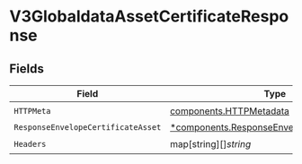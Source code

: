 # V3GlobaldataAssetCertificateResponse


## Fields

| Field                                                                                                       | Type                                                                                                        | Required                                                                                                    | Description                                                                                                 |
| ----------------------------------------------------------------------------------------------------------- | ----------------------------------------------------------------------------------------------------------- | ----------------------------------------------------------------------------------------------------------- | ----------------------------------------------------------------------------------------------------------- |
| `HTTPMeta`                                                                                                  | [components.HTTPMetadata](../../models/components/httpmetadata.md)                                          | :heavy_check_mark:                                                                                          | N/A                                                                                                         |
| `ResponseEnvelopeCertificateAsset`                                                                          | [*components.ResponseEnvelopeCertificateAsset](../../models/components/responseenvelopecertificateasset.md) | :heavy_minus_sign:                                                                                          | OK                                                                                                          |
| `Headers`                                                                                                   | map[string][]*string*                                                                                       | :heavy_check_mark:                                                                                          | N/A                                                                                                         |